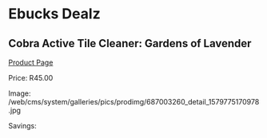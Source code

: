 
# Ebucks Dealz
## Cobra Active Tile Cleaner: Gardens of Lavender
[Product Page](https://www.ebucks.com/web/shop/productSelected.do?prodId=687003260&catId=908586136)

Price: R45.00

Image: /web/cms/system/galleries/pics/prodimg/687003260_detail_1579775170978.jpg

Savings: 


	